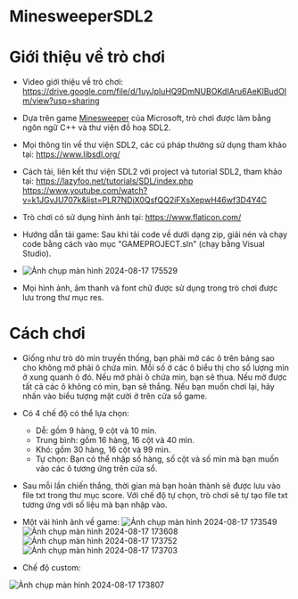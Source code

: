 # MinesweeperSDL2
# Giới thiệu về trò chơi
* Video giới thiệu về trò chơi: https://drive.google.com/file/d/1uyJpluHQ9DmNUBOKdIAru6AeKlBudOIm/view?usp=sharing
* Dựa trên game [Minesweeper](https://vi.wikipedia.org/wiki/D%C3%B2_m%C3%ACn_(tr%C3%B2_ch%C6%A1i)) của Microsoft, trò chơi được làm bằng ngôn ngữ C++ và thư viện đồ hoạ SDL2.
* Mọi thông tin về thư viện SDL2, các cú pháp thường sử dụng tham khảo tại: https://www.libsdl.org/
* Cách tải, liên kết thư viện SDL2 với project và tutorial SDL2, tham khảo tại: https://lazyfoo.net/tutorials/SDL/index.php
  https://www.youtube.com/watch?v=k1JGvJU707k&list=PLR7NDiX0QsfQQ2iFXsXepwH46wf3D4Y4C
* Trò chơi có sử dụng hình ảnh tại: https://www.flaticon.com/
* Hướng dẫn tải game: Sau khi tải code về dưới dạng zip, giải nén và chạy code bằng cách vào mục "GAMEPROJECT.sln" (chạy bằng Visual Studio).
* ![Ảnh chụp màn hình 2024-08-17 175529](https://github.com/user-attachments/assets/1655db5c-517f-46c3-a061-92aed3efd90c)
 
* Mọi hình ảnh, âm thanh và font chữ được sử dụng trong trò chơi được lưu trong thư mục res.


 # Cách chơi
 * Giống như trò dò mìn truyền thống, bạn phải mở các ô trên bảng sao cho không mở phải ô chứa mìn. Mỗi số ở các ô biểu thị cho số lượng mìn ở xung quanh ô đó. Nếu mở phải ô chứa mìn, bạn sẽ thua. Nếu mở được tất cả các ô không có mìn, bạn sẽ thắng. Nếu bạn muốn chơi lại, hãy nhấn vào biểu tượng mặt cười ở trên cửa sổ game. 
 * Có 4 chế độ có thể lựa chọn:
    * Dễ: gồm 9 hàng, 9 cột và 10 mìn.
    * Trung bình: gồm 16 hàng, 16 cột và 40 mìn.
    * Khó: gồm 30 hàng, 16 cột và 99 mìn.
    * Tự chọn: Bạn có thể nhập số hàng, số cột và số mìn mà bạn muốn vào các ô tương ứng trên cửa sổ. 
 * Sau mỗi lần chiến thắng, thời gian mà bạn hoàn thành sẽ được lưu vào file txt trong thư mục score. Với chế độ tự chọn, trò chơi sẽ tự tạo file txt tương ứng với số liệu mà bạn nhập vào.
 * Một vài hình ảnh về game:
 ![Ảnh chụp màn hình 2024-08-17 173549](https://github.com/user-attachments/assets/9b4b4261-c98d-4df5-b97d-ba01e4cef02a)
![Ảnh chụp màn hình 2024-08-17 173608](https://github.com/user-attachments/assets/8f8b6892-f485-402c-8e19-bf20fc238244)
![Ảnh chụp màn hình 2024-08-17 173752](https://github.com/user-attachments/assets/18201ccf-db66-4b11-9e4b-af1d6b0f72ef)
![Ảnh chụp màn hình 2024-08-17 173703](https://github.com/user-attachments/assets/a0bd69c1-29d5-43c8-9b33-6870ff730830)

* Chế độ custom:

![Ảnh chụp màn hình 2024-08-17 173807](https://github.com/user-attachments/assets/6ac34156-0db6-4323-b4e5-61f7287f419e)


     
